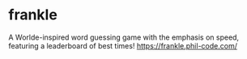 # frankle

A Worlde-inspired word guessing game with the emphasis on speed, featuring a leaderboard of best times!
https://frankle.phil-code.com/
